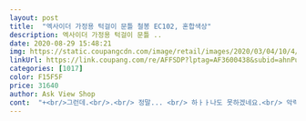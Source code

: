 ```yaml
---
layout: post 
title:  "엑사이더 가정용 턱걸이 문틀 철봉 EC102, 혼합색상" 
description: 엑사이더 가정용 턱걸이 문틀 ..
date: 2020-08-29 15:48:21 
img: https://static.coupangcdn.com/image/retail/images/2020/03/04/10/4/4469b019-ec6a-4988-8f8c-8b5f040945ad.jpg 
linkUrl: https://link.coupang.com/re/AFFSDP?lptag=AF3600438&subid=ahnPublicAsk&pageKey=1316133090&itemId=2334980125&vendorItemId=70331630932&traceid=V0-113-fe9f12a6bfa7fd30 
categories: [1017] 
color: F15F5F 
price: 31640 
author: Ask View Shop 
cont:  "+<br/>그런데.<br/>.<br/> 정말... <br/> 하ㅏㅏ나도 못하겠네요.<br/> 악력 기르는 운동을 안 해와서 그런지 매달리는 것도 힘드네요.<br/> 결국 풀업 밴드도 구매했습니다.<br/><br/>근데 철봉이 좀 좁은거같아요 설치는 92cm까지 되는데<br/>나감<br/>다른설명이 필요있나<br/>돈더주고 이거사<br/>떨어져서 다치고 후회말고<br/>리뷰 수십개는 봤는데<br/>문틀에 자국도 안생길거같네요 고무라서<br/>방에 들어올 때마다 홀드하고 있어요.<br/> 풀업 성공할 그날을 위해.<br/>.<br/> 파이팅.<br/>.<br/><br/>아예 문틈이 90정도로 넓으면 늘리는 부분 잡고 할텐데<br/>이거사기전에 만원이만원대<br/>일반 손잡이 부분 잡으면 조금 좁네요<br/>잘버팀<br/>잡는 부위가50cm 정도로 좁아요<br/>저희집 문은 80이라 넓게잡으면 나사가 잡히고<br/>주구장창 푸쉬업만 하다가 풀업에 욕심이 생겨 주문했습니다.<br/><br/>처음 설치할 때 설명서 안 보고 양쪽 돌리느라 엄청 오래 걸렸어요.<br/> 양쪽 고정 장치 풀고 가운데 부분을 돌려서 길이 조절하시면 됩니다.<br/><br/>키 178 90 kg<br/>튼튼하고 고정 잘되서 불안하지 않습니다.<br/><br/>튼튼하고 고정잘됨<br/>풀 턱걸이 5개하는데<br/>한달정도 쓰고 괜찮으면 상품평남김<br/>" 
---
```

